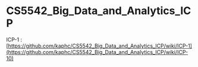 # CS5542_Big_Data_and_Analytics_ICP

ICP-1 : [https://github.com/kaphc/CS5542_Big_Data_and_Analytics_ICP/wiki/ICP-1](https://github.com/kaphc/CS5542_Big_Data_and_Analytics_ICP/wiki/ICP-10)
